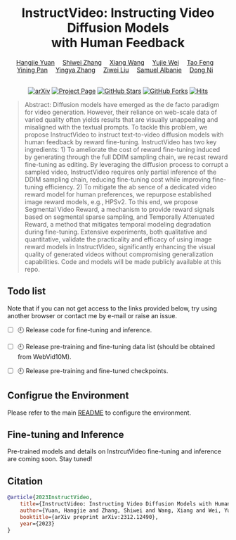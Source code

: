 <div align="center">
<h1> InstructVideo: Instructing Video Diffusion Models<br>with Human Feedback
</h1>

<div>
    <a href='https://jacobyuan7.github.io/' target='_blank'>Hangjie Yuan</a>&emsp;
    <a href='https://scholar.google.com/citations?user=ZO3OQ-8AAAAJ&hl=en&oi=ao' target='_blank'>Shiwei Zhang</a>&emsp;
    <a href='https://scholar.google.com/citations?user=cQbXvkcAAAAJ&hl=en' target='_blank'>Xiang Wang</a>&emsp;
    <a href='https://scholar.google.com/citations?hl=zh-CN&user=grn93WcAAAAJ' target='_blank'>Yujie Wei</a>&emsp;
    <a href='https://scholar.google.com/citations?user=JT8hRbgAAAAJ&hl=en' target='_blank'>Tao Feng</a>&emsp;<br>
<!--     Yining Pan&emsp;<br> -->
    <a href='https://pynsigrid.github.io/' target='_blank'>Yining Pan</a>&emsp;
    <a href='https://scholar.google.com/citations?user=16RDSEUAAAAJ&hl=en' target='_blank'>Yingya Zhang</a>&emsp;
    <a href='https://liuziwei7.github.io/' target='_blank'>Ziwei Liu</a>&emsp;
    <a href='https://samuelalbanie.com/' target='_blank'>Samuel Albanie</a>&emsp;
    <a href='https://scholar.google.com/citations?user=boUZ-jwAAAAJ&hl=en' target='_blank'>Dong Ni</a>&emsp;
</div>
<br>


[![arXiv](https://img.shields.io/badge/arXiv-InstructVideo-<COLOR>.svg)](xxxxx)
[![Project Page](https://img.shields.io/badge/Project_Page-InstructVideo-<COLOR>.svg)](https://instructvideo.github.io/)
[![GitHub Stars](https://img.shields.io/github/stars/damo-vilab/i2vgen-xl?style=social)](https://github.com/damo-vilab/i2vgen-xl)
[![GitHub Forks](https://img.shields.io/github/forks/damo-vilab/i2vgen-xl)](https://github.com/damo-vilab/i2vgen-xl)
[![Hits](https://hits.seeyoufarm.com/api/count/incr/badge.svg?url=https%3A%2F%2Fgithub.com%2Fdamo-vilab%2Fi2vgen-xl&count_bg=%2379C83D&title_bg=%23555555&icon=&icon_color=%23E7E7E7&title=hits&edge_flat=false)](https://hits.seeyoufarm.com)
</div>


> Abstract:
> Diffusion models have emerged as the de facto paradigm for video generation. 
> However, their reliance on web-scale data of varied quality often yields results that are visually unappealing and misaligned with the textual prompts.
> To tackle this problem, we propose InstructVideo to instruct text-to-video diffusion models with human feedback by reward fine-tuning.
> InstructVideo has two key ingredients: 1) To ameliorate the cost of reward fine-tuning induced by generating through the full DDIM sampling chain, we recast reward fine-tuning as editing. By leveraging the diffusion process to corrupt a sampled video, InstructVideo requires only partial inference of the DDIM sampling chain, reducing fine-tuning cost while improving fine-tuning efficiency. 2) To mitigate the ab sence of a dedicated video reward model for human preferences, we repurpose established image reward models, e.g., HPSv2. 
> To this end, we propose Segmental Video Reward, a mechanism to provide reward signals based on segmental sparse sampling, and Temporally Attenuated Reward, a method that mitigates temporal modeling degradation during fine-tuning. 
> Extensive experiments, both qualitative and quantitative, validate the practicality and efficacy of using image reward models in InstructVideo, significantly enhancing the visual quality of generated videos without compromising generalization capabilities. 
> Code and models will be made publicly available at this repo.


## Todo list
Note that if you can not get access to the links provided below, try using another browser or contact me by e-mail or raise an issue. 
- [ ] 🕘 Release code for fine-tuning and inference.
- [ ] 🕘 Release pre-training and fine-tuning data list (should be obtained from WebVid10M). 
- [ ] 🕘 Release pre-training and fine-tuned checkpoints.  


## Configrue the Environment
Please refer to the main [README](https://github.com/damo-vilab/i2vgen-xl/blob/main/README.MD) to configure the environment.


## Fine-tuning and Inference
Pre-trained models and details on InstrcutVideo fine-tuning and inference are coming soon. Stay tuned!

## Citation
```bibtex
@article{2023InstructVideo,
    title={InstructVideo: Instructing Video Diffusion Models with Human Feedback},
    author={Yuan, Hangjie and Zhang, Shiwei and Wang, Xiang and Wei, Yujie and Feng, Tao and Pan, Yining and Zhang, Yingya and Liu, Ziwei and Albanie, Samuel and Ni, Dong},
    booktitle={arXiv preprint arXiv:2312.12490},
    year={2023}
}
```
